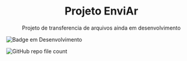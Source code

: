 <h1 align="center"> Projeto EnviAr </h1>
<p align="center"> Projeto de transferencia de arquivos ainda em desenvolvimento</p>

![Badge em Desenvolvimento](http://img.shields.io/static/v1?label=STATUS&message=EM%20DESENVOLVIMENTO&color=GREEN&style=for-the-badge)


<img alt="GitHub repo file count" src="https://img.shields.io/github/directory-file-count/LicasHSG/ProgEnviAr?color=a">
  
